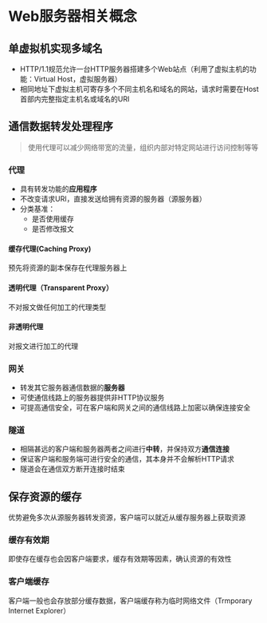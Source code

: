 # Web服务器相关概念

## 单虚拟机实现多域名

- HTTP/1.1规范允许一台HTTP服务器搭建多个Web站点（利用了虚拟主机的功能：Virtual Host，虚拟服务器）
- 相同地址下虚拟主机可寄存多个不同主机名和域名的网站，请求时需要在Host首部内完整指定主机名或域名的URI

## 通信数据转发处理程序

> 使用代理可以减少网络带宽的流量，组织内部对特定网站进行访问控制等等

### 代理

- 具有转发功能的**应用程序**
- 不改变请求URI，直接发送给拥有资源的服务器（源服务器）
- 分类基准：
    - 是否使用缓存
    - 是否修改报文

#### 缓存代理(Caching Proxy)

预先将资源的副本保存在代理服务器上

#### 透明代理（Transparent Proxy）

不对报文做任何加工的代理类型

#### 非透明代理

对报文进行加工的代理

### 网关

- 转发其它服务器通信数据的**服务器**
- 可使通信线路上的服务器提供非HTTP协议服务
- 可提高通信安全，可在客户端和网关之间的通信线路上加密以确保连接安全

### 隧道

- 相隔甚远的客户端和服务器两者之间进行**中转**，并保持双方**通信连接**
- 保证客户端和服务端可进行安全的通信，其本身并不会解析HTTP请求
- 隧道会在通信双方断开连接时结束

## 保存资源的缓存

优势避免多次从源服务器转发资源，客户端可以就近从缓存服务器上获取资源

### 缓存有效期

即使存在缓存也会因客户端要求，缓存有效期等因素，确认资源的有效性

### 客户端缓存

客户端一般也会存放部分缓存数据，客户端缓存称为临时网络文件（Trmporary Internet Explorer）